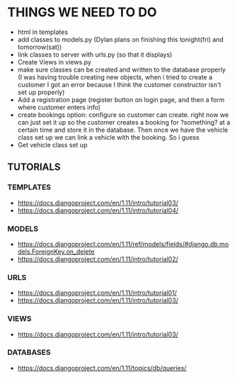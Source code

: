 # THINGS WE NEED TO DO
- html in templates
- add classes to models.py (Dylan plans on finishing this tonight(fri) and tomorrow(sat))
- link classes to server with urls.py (so that it displays)
- Create Views in views.py
- make sure classes can be created and written to the database properly (I was having trouble creating new objects, when i tried to create a customer I got an error because I think the customer constructor isn't set up properly)
- Add a registration page (register button on login page, and then a form where customer enters info)
- create bookings option: configure so customer can create. right now we can just set it up so the customer creates a booking for ?something? at a certain time and store it in the database. Then once we have the vehicle class set up we can link a vehicle with the booking. So i guess
- Get vehicle class set up

## TUTORIALS
### TEMPLATES
- https://docs.djangoproject.com/en/1.11/intro/tutorial03/
- https://docs.djangoproject.com/en/1.11/intro/tutorial04/

### MODELS
- https://docs.djangoproject.com/en/1.11/ref/models/fields/#django.db.models.ForeignKey.on_delete
- https://docs.djangoproject.com/en/1.11/intro/tutorial02/

### URLS
- https://docs.djangoproject.com/en/1.11/intro/tutorial01/
- https://docs.djangoproject.com/en/1.11/intro/tutorial03/

### VIEWS
- https://docs.djangoproject.com/en/1.11/intro/tutorial03/
### DATABASES
- https://docs.djangoproject.com/en/1.11/topics/db/queries/
